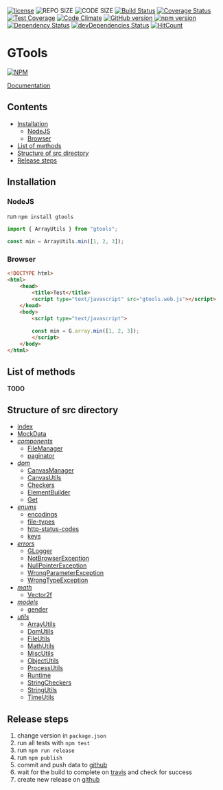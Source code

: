 [![license](https://img.shields.io/github/license/mashape/apistatus.svg)](https://github.com/G43riko/GTools/blob/master/LICENSE)
![REPO SIZE](https://img.shields.io/github/repo-size/G43riko/GTools.svg?style=flat-square)
![CODE SIZE](https://img.shields.io/github/languages/code-size/G43riko/GTools.svg?style=flat-square)
[![Build Status](https://api.travis-ci.org/G43riko/GTools.svg?branch=master)](https://travis-ci.org/G43riko/GTools)
[![Coverage Status](https://coveralls.io/repos/github/G43riko/GTools/badge.svg?branch=master)](https://coveralls.io/github/G43riko/GTools?branch=master)
[![Test Coverage](https://api.codeclimate.com/v1/badges/bbb0af52dcd730cdc422/test_coverage)](https://codeclimate.com/github/G43riko/GTools/test_coverage)
[![Code Climate](https://codeclimate.com/github/G43riko/GTools.svg)](https://codeclimate.com/github/G43riko/GTools)
[![GitHub version](https://badge.fury.io/gh/G43riko%2FGTools.svg)](https://badge.fury.io/gh/G43riko%2FGTools)
[![npm version](https://badge.fury.io/js/gtools.svg)](https://badge.fury.io/js/gtools)
[![Dependency Status](https://david-dm.org/G43riko/GTools.svg)](https://david-dm.org/G43riko/GTools)
[![devDependencies Status](https://david-dm.org/G43riko/GTools/dev-status.svg)](https://david-dm.org/G43riko/GTools?type=dev)
[![HitCount](http://hits.dwyl.io/G43riko/GToools.svg)](http://hits.dwyl.io/G43riko/GToools)

# GTools
[![NPM](https://nodei.co/npm/gtools.png)](https://www.npmjs.com/package/gtools)

[Documentation](http://htmlpreview.github.io/?https://raw.githubusercontent.com/G43riko/GTools/master/doc/index.html)

## Contents

* [Installation](#installation)
     * [NodeJS](#nodejs)
     * [Browser](#browser)
* [List of methods](#list-of-methods)
* [Structure of src directory](#structure-of-src-directory)
* [Release steps](#release-steps)

## Installation
### NodeJS
run `npm install gtools`

```javascript
import { ArrayUtils } from "gtools";

const min = ArrayUtils.min([1, 2, 3]);

```
### Browser
```html
<!DOCTYPE html>
<html>
    <head>
        <title>Test</title>
        <script type="text/javascript" src="gtools.web.js"></script>
    </head>
    <body>
        <script type="text/javascript">
        
        const min = G.array.min([1, 2, 3]);
        </script>
    </body>
</html>
```

## List of methods

**TODO**

## Structure of src directory

- [index](src/index.html)
- [MockData](src/MockData.ts)
- *[components](src/components)*
    - [FileManager](src/components/FileManager.ts)
    - [paginator](src/components/Paginator.ts)
- *[dom](src/dom)*
    - [CanvasManager](src/dom/CanvasManager.ts)
    - [CanvasUtils](src/dom/CanvasUtils.ts)
    - [Checkers](src/dom/Checkers.ts)
    - [ElementBuilder](src/dom/ElementBuilder.ts)
    - [Get](src/dom/Get.ts)
- *[enums](src/enums)*
    - [encodings](src/enums/enodings.enum.ts)
    - [file-types](src/enums/file-types.enum.ts)
    - [http-status-codes](src/enums/http-status-codes.enum.ts)
    - [keys](src/enums/keys.enum.ts)
- *[errors](src/errors)*
    - [GLogger](src/errors/GLogger.ts)
    - [NotBrowserException](src/errors/NotBrowserException.ts)
    - [NullPointerException](src/errors/NullPointerException.ts)
    - [WrongParameterException](src/errors/WrongParameterException.ts)
    - [WrongTypeException](src/errors/WrongTypeException.ts)
- *[math](src/math)*
    - [Vector2f](src/math/Vector2f.ts)
- *[models](src/models)*
    - [gender](src/models/gender.ts)
- *[utils](src/utils)*
    - [ArrayUtils](src/utils/deprecated/ArrayUtils.ts)
    - [DomUtils](src/utils/DomUtils.ts)
    - [FileUtils](src/utils/FileUtils.ts)
    - [MathUtils](src/utils/deprecated/MathUtils.ts)
    - [MiscUtils](src/utils/deprecated/MiscUtils.ts)
    - [ObjectUtils](src/utils/deprecated/ObjectUtils.ts)
    - [ProcessUtils](src/utils/deprecated/ProcessUtils.ts)
    - [Runtime](src/utils/Runtime.ts)
    - [StringCheckers](src/utils/StringCheckers.ts)
    - [StringUtils](src/utils/StringUtils.ts)
    - [TimeUtils](src/utils/TimeUtils.ts)

## Release steps
1. change version in `package.json`
2. run all tests with `npm test`
3. run `npm run release`
4. run `npm publish`
5. commit and push data to [github](https://github.com/G43riko/GTools)
6. wait for the build to complete on [travis](https://travis-ci.org/G43riko/GTools) and check for success
7. create new release on [github](https://github.com/G43riko/GTools/releases)
